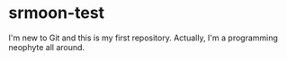 srmoon-test
===========

I'm new to Git and this is my first repository. Actually, I'm a programming neophyte all around.